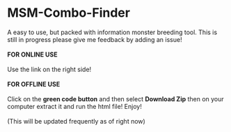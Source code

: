 # MSM-Combo-Finder
A easy to use, but packed with information monster breeding tool.  This is still in progress please give me feedback by adding an issue! <br> <br>
**FOR ONLINE USE**<br><br> Use the link on the right side!<br><br>
**FOR OFFLINE USE**<br><br> Click on the **green code button** and then select **Download Zip** then on your computer extract it and run the html file! Enjoy!
<br><br>
(This will be updated frequently as of right now)
